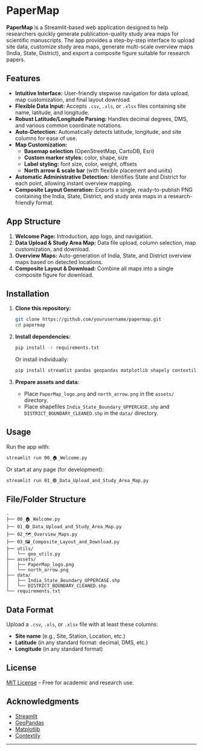 # PaperMap

**PaperMap** is a Streamlit-based web application designed to help researchers quickly generate publication-quality study area maps for scientific manuscripts. The app provides a step-by-step interface to upload site data, customize study area maps, generate multi-scale overview maps (India, State, District), and export a composite figure suitable for research papers.

## Features

- **Intuitive Interface:** User-friendly stepwise navigation for data upload, map customization, and final layout download.
- **Flexible Data Input:** Accepts `.csv`, `.xls`, or `.xlsx` files containing site name, latitude, and longitude.
- **Robust Latitude/Longitude Parsing:** Handles decimal degrees, DMS, and various common coordinate notations.
- **Auto-Detection:** Automatically detects latitude, longitude, and site columns for ease of use.
- **Map Customization:**  
  - **Basemap selection** (OpenStreetMap, CartoDB, Esri)
  - **Custom marker styles:** color, shape, size
  - **Label styling:** font size, color, weight, offsets
  - **North arrow & scale bar** (with flexible placement and units)
- **Automatic Administrative Detection:** Identifies State and District for each point, allowing instant overview mapping.
- **Composite Layout Generation:** Exports a single, ready-to-publish PNG containing the India, State, District, and study area maps in a research-friendly format.

## App Structure

1. **Welcome Page:** Introduction, app logo, and navigation.
2. **Data Upload & Study Area Map:** Data file upload, column selection, map customization, and download.
3. **Overview Maps:** Auto-generation of India, State, and District overview maps based on detected locations.
4. **Composite Layout & Download:** Combine all maps into a single composite figure for download.

## Installation

1. **Clone this repository:**
   ```bash
   git clone https://github.com/yourusername/papermap.git
   cd papermap
   ```
2. **Install dependencies:**
   ```bash
   pip install -r requirements.txt
   ```
   Or install individually:
   ```bash
   pip install streamlit pandas geopandas matplotlib shapely contextily pillow
   ```

3. **Prepare assets and data:**
   - Place `PaperMap_logo.png` and `north_arrow.png` in the `assets/` directory.
   - Place shapefiles `India_State_Boundary_UPPERCASE.shp` and `DISTRICT_BOUNDARY_CLEANED.shp` in the `data/` directory.

## Usage

Run the app with:

```bash
streamlit run 00_🏠_Welcome.py
```

Or start at any page (for development):

```bash
streamlit run 01_🟢_Data_Upload_and_Study_Area_Map.py
```

## File/Folder Structure

```
.
├── 00_🏠_Welcome.py
├── 01_🟢_Data_Upload_and_Study_Area_Map.py
├── 02_🗺️_Overview_Maps.py
├── 03_🖼️_Composite_Layout_and_Download.py
├── utils/
│   └── geo_utils.py
├── assets/
│   ├── PaperMap_logo.png
│   └── north_arrow.png
├── data/
│   ├── India_State_Boundary_UPPERCASE.shp
│   └── DISTRICT_BOUNDARY_CLEANED.shp
└── requirements.txt
```

## Data Format

Upload a `.csv`, `.xls`, or `.xlsx` file with at least these columns:
- **Site name** (e.g., Site, Station, Location, etc.)
- **Latitude** (in any standard format: decimal, DMS, etc.)
- **Longitude** (in any standard format)

## License

[MIT License](LICENSE) – Free for academic and research use.

## Acknowledgments

- [Streamlit](https://streamlit.io/)
- [GeoPandas](https://geopandas.org/)
- [Matplotlib](https://matplotlib.org/)
- [Contextily](https://contextily.readthedocs.io/)

---
